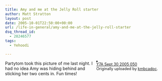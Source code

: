 ```yaml
---
title: Amy and me at the Jelly Roll starter
author: Matt Stratton
layout: post
date: 2005-10-01T22:50:00+00:00
url: /life-in-general/amy-and-me-at-the-jelly-roll-starter
dsq_thread_id:
  - 28246577
tags:
  - Yehoodi

---
```

<div style="float:right;margin-left:10px;margin-bottom:10px;">
  <a href="http://www.flickr.com/photos/20436130@N00/48351183/" title="photo sharing"><img src="http://static.flickr.com/24/48351183_c6cbe797eb_m.jpg" alt="" style="border:solid 2px #000000;" /></a> <br /> <span style="font-size:.9em;margin-top:0;"> <a href="http://www.flickr.com/photos/20436130@N00/48351183/">Y7A Sept 30 2005 050</a> <br /> Originally uploaded by <a href="http://www.flickr.com/people/20436130@N00/">kmbcadoc</a>. </span>
</div>

Partytom took this picture of me last night. I had no idea Amy was hiding behind and sticking her two cents in. Fun times!